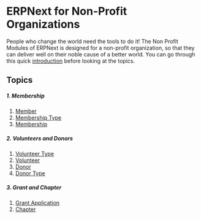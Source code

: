 <!-- add-breadcrumbs -->
# ERPNext for Non-Profit Organizations

People who change the world need the tools to do it! The Non Profit Modules of ERPNext is designed for a non-profit organization, so that they can deliver well on their noble cause of a better world. You can go through this quick [introduction](/docs/user/manual/en/non_profit/introduction) before looking at the topics.

## Topics

##### 1. Membership
1. [Member](/docs/user/manual/en/non_profit/member)
1. [Membership Type](/docs/user/manual/en/non_profit/membership_type)
1. [Membership](/docs/user/manual/en/non_profit/membership)

##### 2. Volunteers and Donors
1. [Volunteer Type](/docs/user/manual/en/non_profit/volunteer_type)
1. [Volunteer](/docs/user/manual/en/non_profit/volunteer)
1. [Donor](/docs/user/manual/en/non_profit/donor)
1. [Donor Type](/docs/user/manual/en/non_profit/donor_type)

##### 3. Grant and Chapter
1. [Grant Application](/docs/user/manual/en/non_profit/grant-application/)
1. [Chapter](/docs/user/manual/en/non_profit/chapter)
